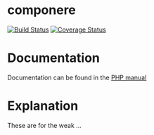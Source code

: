 componere
=========

[![Build Status](https://travis-ci.org/krakjoe/componere.svg?branch=master)](https://travis-ci.org/krakjoe/componere)
[![Coverage Status](https://coveralls.io/repos/github/krakjoe/componere/badge.svg?branch=develop)](https://coveralls.io/github/krakjoe/componere?branch=develop)

Documentation
=============

Documentation can be found in the [PHP manual](http://docs.php.net/componere)

Explanation
===========

These are for the weak ...
